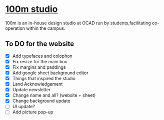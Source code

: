 # [100m studio](https://100m.studio)

100m is an in-house design studio at OCAD run by students,facilitating co-operation within the campus.

## To DO for the website

- [x] Add typefaces and colophon
- [x] Fix resize for the main box
- [x] Fix margins and paddings
- [x] Add google sheet background editor
- [x] Things that inspired the studio
- [x] Land Acknowledgement
- [x] Update newsletter
- [x] Change name and all? (website + sheet)
- [x] Change background update
- [ ] UI update?
- [ ] Add picture pop-up
